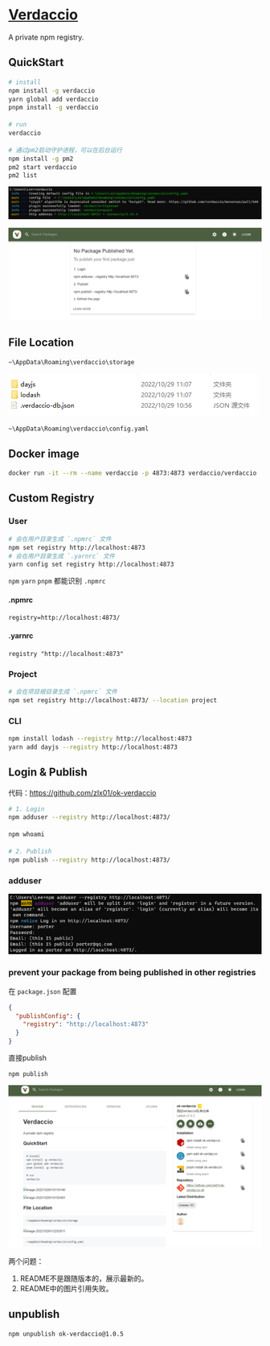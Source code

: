 # [Verdaccio](https://verdaccio.org/)

A private npm registry.

## QuickStart

```bash
# install
npm install -g verdaccio
yarn global add verdaccio
pnpm install -g verdaccio

# run
verdaccio

# 通过pm2启动守护进程，可以在后台运行
npm install -g pm2
pm2 start verdaccio
pm2 list
```

![image-20221029110116146](./assets/image-20221029110116146.png)

![image-20221029110155481](./assets/image-20221029110155481.png)

## File Location


```bash
~\AppData\Roaming\verdaccio\storage
```

![image-20221029112202611](./assets/image-20221029112202611.png)



```bash
~\AppData\Roaming\verdaccio\config.yaml
```


## Docker image

```bash
docker run -it --rm --name verdaccio -p 4873:4873 verdaccio/verdaccio
```



## Custom Registry

### User

```bash
# 会在用户目录生成 `.npmrc` 文件
npm set registry http://localhost:4873
# 会在用户目录生成 `.yarnrc` 文件
yarn config set registry http://localhost:4873
```

`npm` `yarn`  `pnpm` 都能识别 `.npmrc`

#### .npmrc

```.npmrc
registry=http://localhost:4873/
```

####  .yarnrc

```.yarnrc
registry "http://localhost:4873"
```

### Project

```bash
# 会在项目根目录生成 `.npmrc` 文件
npm set registry http://localhost:4873/ --location project
```
### CLI

```bash
npm install lodash --registry http://localhost:4873
yarn add dayjs --registry http://localhost:4873
```

## Login & Publish

代码：https://github.com/zlx01/ok-verdaccio

```bash
# 1. Login
npm adduser --registry http://localhost:4873/

npm whoami

# 2. Publish
npm publish --registry http://localhost:4873/
```

### adduser

![image-20221029114819367](./assets/image-20221029114819367.png)


### prevent your package from being published in other registries

在 `package.json` 配置

```json
{
  "publishConfig": {
    "registry": "http://localhost:4873"
  }
}
```

直接publish

```bash
npm publish
```

![image-20221029121710904](./assets/image-20221029121710904.png)


两个问题：

1. README不是跟随版本的，展示最新的。
2. README中的图片引用失败。


## unpublish

```bash
npm unpublish ok-verdaccio@1.0.5
```
